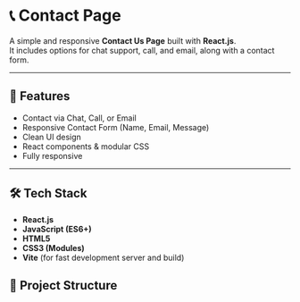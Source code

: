 # 📞 Contact Page

A simple and responsive **Contact Us Page** built with **React.js**.  
It includes options for chat support, call, and email, along with a contact form.

---

## 🚀 Features
- Contact via Chat, Call, or Email
- Responsive Contact Form (Name, Email, Message)
- Clean UI design
- React components & modular CSS
- Fully responsive

---

## 🛠️ Tech Stack
- **React.js**
- **JavaScript (ES6+)**
- **HTML5**
- **CSS3 (Modules)**
- **Vite** (for fast development server and build)


## 📂 Project Structure

